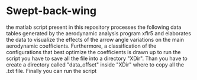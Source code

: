 # Swept-back-wing
 the matlab script present in this repository processes the following data tables generated by the aerodynamic analysis program xflr5 and elaborates the data to visualize the effects of the arrow angle variations on the main aerodynamic coefficients. Furthermore, a classification of the configurations that best optimize the coefficients is drawn up
to run the script you have to save all the file into a directory "XDir". Than you have to create a directory called "data_offset" inside "XDir" where to copy all the .txt file. Finally you can run the script
